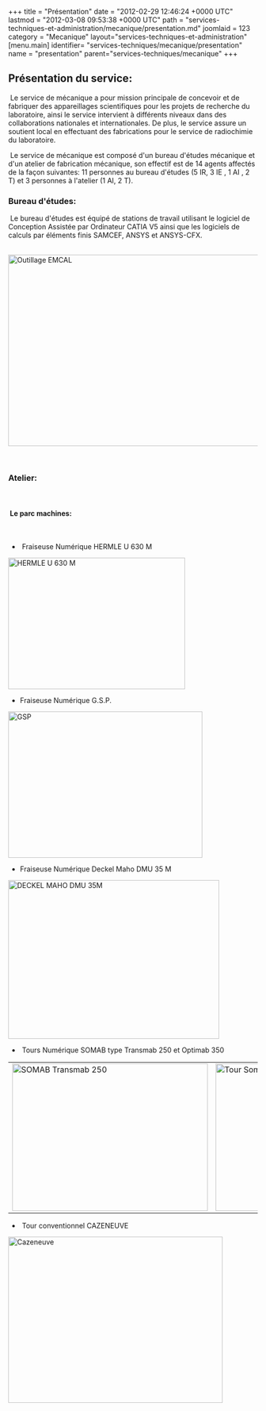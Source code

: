 +++
title = "Présentation"
date = "2012-02-29 12:46:24 +0000 UTC"
lastmod = "2012-03-08 09:53:38 +0000 UTC"
path = "services-techniques-et-administration/mecanique/presentation.md"
joomlaid = 123
category = "Mecanique"
layout="services-techniques-et-administration"
[menu.main]
  identifier= "services-techniques/mecanique/presentation"
  name = "presentation"
  parent="services-techniques/mecanique"
+++
<h3></h3>
<h2>Présentation du service:</h2>
<p> Le service de mécanique a pour mission principale de concevoir et de fabriquer des appareillages scientifiques pour les projets de recherche du laboratoire, ainsi le service intervient à différents niveaux dans des collaborations nationales et internationales. De plus, le service assure un soutient local en effectuant des fabrications pour le service de radiochimie du laboratoire.</p>
<p> Le service de mécanique est composé d'un bureau d'études mécanique et d'un atelier de fabrication mécanique, son effectif est de 14 agents affectés de la façon suivantes: 11 personnes au bureau d'études (5 IR, 3 IE , 1 AI , 2 T) et 3 personnes à l'atelier (1 AI, 2 T).</p>
<p></p>
<h3>Bureau d'études:</h3>
<p> Le bureau d'études est équipé de stations de travail utilisant le logiciel de Conception Assistée par Ordinateur CATIA V5 ainsi que les logiciels de calculs par éléments finis SAMCEF, ANSYS et ANSYS-CFX.</p>
<p> <img alt="Outillage EMCAL" src="images/Services/Mecanique/Photos%!m(MISSING)anip/Outillage%!E(MISSING)MCAL.jpg" width="687" height="386"/></p>
<p>  </p>
<p></p>
<h3>Atelier:</h3>
<p>  </p>
<p></p>
<h4> Le parc machines:</h4>
<p>  </p>
<p></p>
<p></p>
<ul>
<li> Fraiseuse Numérique HERMLE U 630 M</li>
</ul>
<p><img alt="HERMLE U 630 M" src="images/Services/Mecanique/Photos%!M(MISSING)achines%!a(MISSING)telier/HERMLE%!U(MISSING)%20M.jpg" width="357" height="265"/></p>
<ul>
<li>Fraiseuse Numérique G.S.P.</li>
</ul>
<p><img alt="GSP" src="images/Services/Mecanique/Photos%!M(MISSING)achines%!a(MISSING)telier/GSP.jpg" width="392" height="295"/></p>
<ul>
<li>Fraiseuse Numérique Deckel Maho DMU 35 M</li>
</ul>
<p><img alt="DECKEL MAHO DMU 35M" src="images/Services/Mecanique/Photos%!M(MISSING)achines%!a(MISSING)telier/DECKEL%!M(MISSING)AHO%!D(MISSING)MU%!M(MISSING).jpg" width="426" height="320"/></p>
<ul>
<li> Tours Numérique SOMAB type Transmab 250 et Optimab 350</li>
</ul>
<p>
<table border="0">
<tbody>
<tr>
<td><img alt="SOMAB Transmab 250" src="images/Services/Mecanique/Photos%!M(MISSING)achines%!a(MISSING)telier/SOMAB%!T(MISSING)ransmab%!j(MISSING)pg" width="395" height="297"/></td>
<td><img alt="Tour Somab Optimab 350" src="images/Services/Mecanique/Photos%!M(MISSING)achines%!a(MISSING)telier/Tour%!S(MISSING)omab%!O(MISSING)ptimab%!j(MISSING)pg" width="396" height="297"/></td>
</tr>
</tbody>
</table>
</p>
<ul>
<li> Tour conventionnel CAZENEUVE</li>
</ul>
<p><img alt="Cazeneuve" src="images/Services/Mecanique/Photos%!M(MISSING)achines%!a(MISSING)telier/Cazeneuve.jpg" width="433" height="335"/></p>
<p></p>
<p></p>
<p></p>
<p></p>
<p></p>
<p></p>
<p></p>
<p></p>
<p></p>